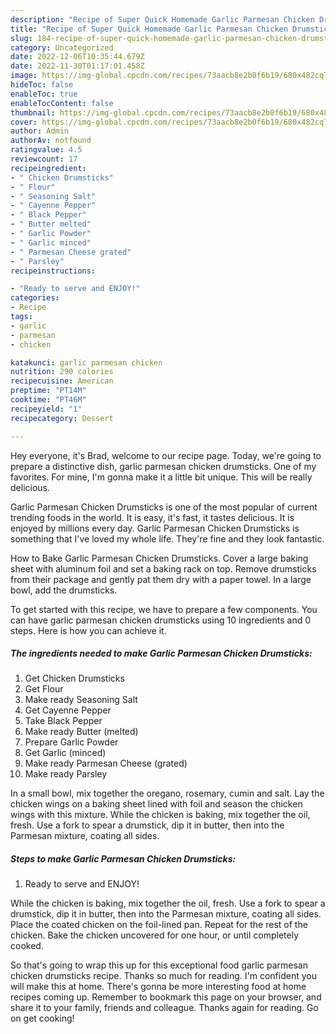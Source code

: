 ```yaml
---
description: "Recipe of Super Quick Homemade Garlic Parmesan Chicken Drumsticks"
title: "Recipe of Super Quick Homemade Garlic Parmesan Chicken Drumsticks"
slug: 184-recipe-of-super-quick-homemade-garlic-parmesan-chicken-drumsticks
category: Uncategorized
date: 2022-12-06T10:35:44.679Z
date: 2022-11-30T01:17:01.458Z
image: https://img-global.cpcdn.com/recipes/73aacb8e2b0f6b19/680x482cq70/garlic-parmesan-chicken-drumsticks-recipe-main-photo.jpg
hideToc: false
enableToc: true
enableTocContent: false
thumbnail: https://img-global.cpcdn.com/recipes/73aacb8e2b0f6b19/680x482cq70/garlic-parmesan-chicken-drumsticks-recipe-main-photo.jpg
cover: https://img-global.cpcdn.com/recipes/73aacb8e2b0f6b19/680x482cq70/garlic-parmesan-chicken-drumsticks-recipe-main-photo.jpg
author: Admin
authorAv: notfound
ratingvalue: 4.5
reviewcount: 17
recipeingredient:
- " Chicken Drumsticks"
- " Flour"
- " Seasoning Salt"
- " Cayenne Pepper"
- " Black Pepper"
- " Butter melted"
- " Garlic Powder"
- " Garlic minced"
- " Parmesan Cheese grated"
- " Parsley"
recipeinstructions:

- "Ready to serve and ENJOY!"
categories:
- Recipe
tags:
- garlic
- parmesan
- chicken

katakunci: garlic parmesan chicken 
nutrition: 290 calories
recipecuisine: American
preptime: "PT14M"
cooktime: "PT46M"
recipeyield: "1"
recipecategory: Dessert

---
```



Hey everyone, it's Brad, welcome to our recipe page. Today, we're going to prepare a distinctive dish, garlic parmesan chicken drumsticks. One of my favorites. For mine, I'm gonna make it a little bit unique. This will be really delicious.

Garlic Parmesan Chicken Drumsticks is one of the most popular of current trending foods in the world. It is easy, it's fast, it tastes delicious. It is enjoyed by millions every day. Garlic Parmesan Chicken Drumsticks is something that I've loved my whole life. They're fine and they look fantastic.

How to Bake Garlic Parmesan Chicken Drumsticks. Cover a large baking sheet with aluminum foil and set a baking rack on top. Remove drumsticks from their package and gently pat them dry with a paper towel. In a large bowl, add the drumsticks.


To get started with this recipe, we have to prepare a few components. You can have garlic parmesan chicken drumsticks using 10 ingredients and 0 steps. Here is how you can achieve it.

<!--inarticleads1-->

##### The ingredients needed to make Garlic Parmesan Chicken Drumsticks:

1. Get  Chicken Drumsticks
1. Get  Flour
1. Make ready  Seasoning Salt
1. Get  Cayenne Pepper
1. Take  Black Pepper
1. Make ready  Butter (melted)
1. Prepare  Garlic Powder
1. Get  Garlic (minced)
1. Make ready  Parmesan Cheese (grated)
1. Make ready  Parsley


In a small bowl, mix together the oregano, rosemary, cumin and salt. Lay the chicken wings on a baking sheet lined with foil and season the chicken wings with this mixture. While the chicken is baking, mix together the oil, fresh. Use a fork to spear a drumstick, dip it in butter, then into the Parmesan mixture, coating all sides. 

<!--inarticleads2-->

##### Steps to make Garlic Parmesan Chicken Drumsticks:


1. Ready to serve and ENJOY!

While the chicken is baking, mix together the oil, fresh. Use a fork to spear a drumstick, dip it in butter, then into the Parmesan mixture, coating all sides. Place the coated chicken on the foil-lined pan. Repeat for the rest of the chicken. Bake the chicken uncovered for one hour, or until completely cooked. 

So that's going to wrap this up for this exceptional food garlic parmesan chicken drumsticks recipe. Thanks so much for reading. I'm confident you will make this at home. There's gonna be more interesting food at home recipes coming up. Remember to bookmark this page on your browser, and share it to your family, friends and colleague. Thanks again for reading. Go on get cooking!
